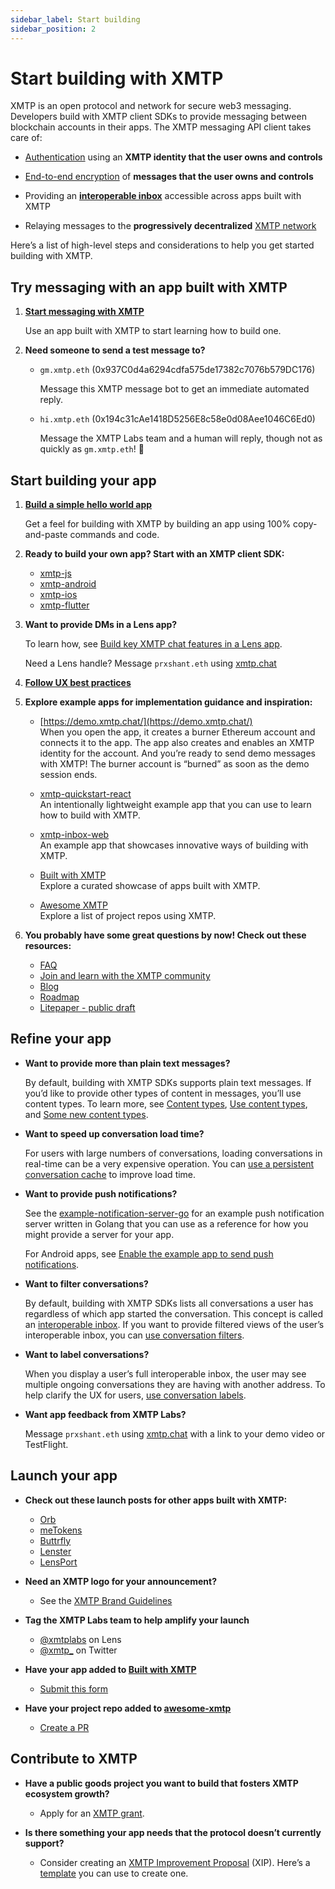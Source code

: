 ```yaml
---
sidebar_label: Start building
sidebar_position: 2
---
```


# Start building with XMTP

XMTP is an open protocol and network for secure web3 messaging. Developers build with XMTP client SDKs to provide messaging between blockchain accounts in their apps. The XMTP messaging API client takes care of:

- [Authentication](account-signatures) using an **XMTP identity that the user owns and controls**

- [End-to-end encryption](invitation-and-message-encryption) of **messages that the user owns and controls**

- Providing an **[interoperable inbox](interoperable-inbox)** accessible across apps built with XMTP

- Relaying messages to the **progressively decentralized** [XMTP network](architectural-overview#network-layer)

Here’s a list of high-level steps and considerations to help you get started building with XMTP.


## Try messaging with an app built with XMTP

1. [**Start messaging with XMTP**](/docs/client-sdk/javascript/tutorials/start-messaging)
    
    Use an app built with XMTP to start learning how to build one.
    
2. **Need someone to send a test message to?**
    - `gm.xmtp.eth` (0x937C0d4a6294cdfa575de17382c7076b579DC176)  
    
        Message this XMTP message bot to get an immediate automated reply. 
        
    - `hi.xmtp.eth` (0x194c31cAe1418D5256E8c58e0d08Aee1046C6Ed0)  
    
        Message the XMTP Labs team and a human will reply, though not as quickly as `gm.xmtp.eth`! 🤖
        

## Start building your app

1. [**Build a simple hello world app**](/docs/client-sdk/javascript/tutorials/build-an-xmtp-hello-world-app)
    
    Get a feel for building with XMTP by building an app using 100% copy-and-paste commands and code.
    
2. **Ready to build your own app? Start with an XMTP client SDK:**

    - [xmtp-js](https://github.com/xmtp/xmtp-js)
    - [xmtp-android](https://github.com/xmtp/xmtp-android)
    - [xmtp-ios](https://github.com/xmtp/xmtp-ios)
    - [xmtp-flutter](https://github.com/xmtp/xmtp-flutter)

3. **Want to provide DMs in a Lens app?**

    To learn how, see [Build key XMTP chat features in a Lens app](/docs/client-sdk/javascript/tutorials/build-key-xmtp-chat-features-in-a-lens-app).
    
    Need a Lens handle? Message `prxshant.eth` using [xmtp.chat](https://xmtp.chat/)
    
4. [**Follow UX best practices**](ux-best-practices)

5. **Explore example apps for implementation guidance and inspiration:**

    - [https://demo.xmtp.chat/](https://demo.xmtp.chat/)  
    When you open the app, it creates a burner Ethereum account and connects it to the app. The app also creates and enables an XMTP identity for the account. And you’re ready to send demo messages with XMTP! The burner account is “burned” as soon as the demo session ends.
        
    - [xmtp-quickstart-react](https://github.com/xmtp/xmtp-quickstart-react)  
    An intentionally lightweight example app that you can use to learn how to build with XMTP.
        
    - [xmtp-inbox-web](https://github.com/xmtp-labs/xmtp-inbox-web)  
    An example app that showcases innovative ways of building with XMTP.
        
    - [Built with XMTP](/built-with-xmtp/)  
    Explore a curated showcase of apps built with XMTP.
        
    - [Awesome XMTP](https://github.com/xmtp/awesome-xmtp)  
    Explore a list of project repos using XMTP.
        
6. **You probably have some great questions by now! Check out these resources:**

    - [FAQ](faq)
    - [Join and learn with the XMTP community](/community)
    - [Blog](/blog)
    - [Roadmap](/vision/roadmap)
    - [Litepaper - public draft](/vision/litepaper)


## Refine your app

- **Want to provide more than plain text messages?**  

  By default, building with XMTP SDKs supports plain text messages. If you’d like to provide other types of content in messages, you’ll use content types. To learn more, see [Content types](content-types), [Use content types](/docs/client-sdk/javascript/tutorials/use-content-types), and [Some new content types](/blog/attachments-and-remote-attachments).
    
- **Want to speed up conversation load time?**  

  For users with large numbers of conversations, loading conversations in real-time can be a very expensive operation. You can [use a persistent conversation cache](/docs/client-sdk/javascript/tutorials/use-a-persistent-conversation-cache) to improve load time.
    
- **Want to provide push notifications?**  

  See the [example-notification-server-go](https://github.com/xmtp/example-notification-server-go) for an example push notification server written in Golang that you can use as a reference for how you might provide a server for your app.  

    For Android apps, see [Enable the example app to send push notifications](https://github.com/xmtp/xmtp-android/blob/main/library/src/main/java/org/xmtp/android/library/push/README.md).
    
- **Want to filter conversations?**  

  By default, building with XMTP SDKs lists all conversations a user has regardless of which app started the conversation. This concept is called an [interoperable inbox](interoperable-inbox). If you want to provide filtered views of the user’s interoperable inbox, you can [use conversation filters](/docs/client-sdk/javascript/tutorials/filter-conversations).
    
- **Want to label conversations?**  

  When you display a user’s full interoperable inbox, the user may see multiple ongoing conversations they are having with another address. To help clarify the UX for users, [use conversation labels](/docs/client-sdk/javascript/tutorials/label-conversations).
    
- **Want app feedback from XMTP Labs?**  

  Message `prxshant.eth` using [xmtp.chat](https://xmtp.chat/) with a link to your demo video or TestFlight.


## Launch your app

- **Check out these launch posts for other apps built with XMTP:**

    - [Orb](https://twitter.com/orbapp_/status/1618659601154715649?s=20)
    - [meTokens](https://twitter.com/meTokens/status/1597983759462436870?s=20&t=wHy9mBrNR5ri146CbhCMUw)
    - [Buttrfly](https://twitter.com/0xMoe_/status/1603126849852563456?s=20&t=wHy9mBrNR5ri146CbhCMUw)
    - [Lenster](https://twitter.com/lensterxyz/status/1588203593257009152?s=20&t=wHy9mBrNR5ri146CbhCMUw)
    - [LensPort](https://twitter.com/lensport_io/status/1602370688139939841?s=20&t=wHy9mBrNR5ri146CbhCMUw)

- **Need an XMTP logo for your announcement?**  

  - See the [XMTP Brand Guidelines](https://github.com/xmtp/brand)
    
- **Tag the XMTP Labs team to help amplify your launch**

  - [@xmtplabs](https://lenster.xyz/u/xmtplabs) on Lens
  - [@xmtp_](https://twitter.com/xmtp_) on Twitter
    
- **Have your app added to [Built with XMTP](https://xmtp.org/built-with-xmtp)**  

  - [Submit this form](https://forms.gle/p1VgVtkoGfHXANXt5)
    
- **Have your project repo added to [awesome-xmtp](https://github.com/xmtp/awesome-xmtp)**  

  - [Create a PR](https://github.com/xmtp/awesome-xmtp)
    

## Contribute to XMTP

- **Have a public goods project you want to build that fosters XMTP ecosystem growth?**  

  - Apply for an [XMTP grant](/grants).
    
- **Is there something your app needs that the protocol doesn’t currently support?**  

  - Consider creating an [XMTP Improvement Proposal](https://github.com/xmtp/XIPs/blob/ae6fc638332f57f918d82a096f69b1e79df0bd0a/XIPs/xip-0-purpose-process.md) (XIP). Here’s a [template](https://github.com/xmtp/XIPs/blob/main/xip-template.md) you can use to create one.
